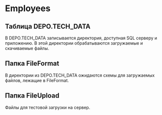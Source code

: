 # Employees

## Таблица DEPO.TECH_DATA
В DEPO.TECH_DATA записывается директория, доступная SQL серверу и приложению. В этой директории обрабатываются загружаемые и скачиваемые файлы.
## Папка FileFormat
В директории из DEPO.TECH_DATA ожидаются схемы для загружаемых файлов, лежащие в FileFormat.
## Папка FileUpload
Файлы для тестовой загрузки на сервер.